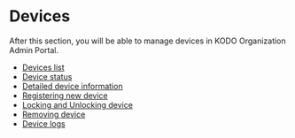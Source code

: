 # Devices

After this section, you will be able to manage devices in KODO Organization Admin Portal.

* [Devices list](devices-list.md)
* [Device status](device-status.md)
* [Detailed device information](../../../left-overs/detailed-device-information.md)
* [Registering new device](../../../left-overs/registering-new-device.md)
* [Locking and Unlocking device](../../../left-overs/locking-device.md)
* [Removing device](../../../left-overs/removing-device.md)
* [Device logs]()



